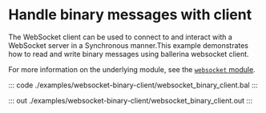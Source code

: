 # Handle binary messages with client

The WebSocket client can be used to connect to and interact with a WebSocket server in a Synchronous manner.This example demonstrates how to read and write binary messages using ballerina websocket client.

For more information on the underlying module, see the [`websocket` module](https://lib.ballerina.io/ballerina/websocket/latest/).

::: code ./examples/websocket-binary-client/websocket_binary_client.bal :::

::: out ./examples/websocket-binary-client/websocket_binary_client.out :::